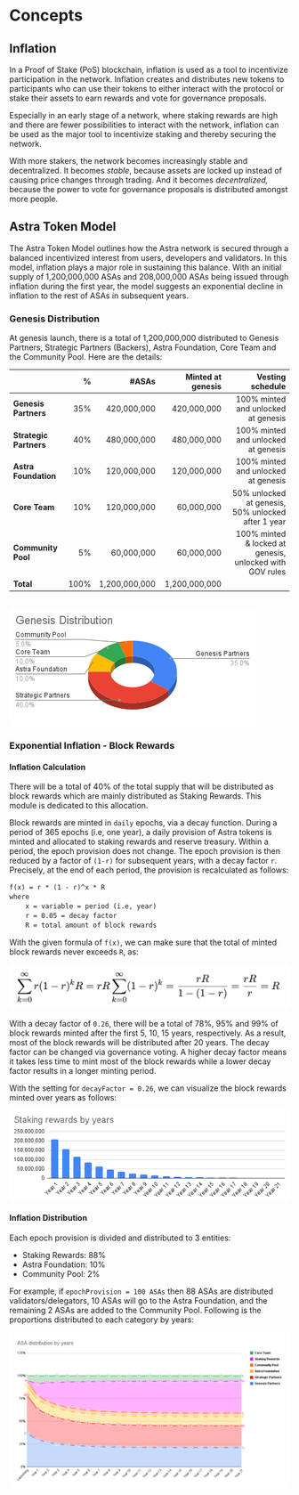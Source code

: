 <!--
order: 1
-->

# Concepts

## Inflation

In a Proof of Stake (PoS) blockchain, inflation is used as a tool to incentivize
participation in the network. Inflation creates and distributes new tokens to
participants who can use their tokens to either interact with the protocol or
stake their assets to earn rewards and vote for governance proposals.

Especially in an early stage of a network, where staking rewards are high and
there are fewer possibilities to interact with the network, inflation can be
used as the major tool to incentivize staking and thereby securing the network.

With more stakers, the network becomes increasingly stable and decentralized. It
becomes *stable*, because assets are locked up instead of causing price changes
through trading. And it becomes *decentralized,* because the power to vote for
governance proposals is distributed amongst more people.

## Astra Token Model

The Astra Token Model outlines how the Astra network is secured through a
balanced incentivized interest from users, developers and validators. In this
model, inflation plays a major role in sustaining this balance. With an initial
supply of 1,200,000,000 ASAs and 208,000,000 ASAs being issued through inflation
during the first year, the model suggests an exponential decline in inflation to
the rest of ASAs in subsequent years.

### Genesis Distribution
At genesis launch, there is a total of 1,200,000,000 distributed to Genesis Partners, Strategic Partners (Backers), 
Astra Foundation, Core Team and the Community Pool. Here are the details:

|                        |    % |         #ASAs | Minted at genesis |                                                                                  Vesting schedule |
|:-----------------------|-----:|--------------:|------------------:|--------------------------------------------------------------------------------------------------:|
| **Genesis Partners**   |  35% |   420,000,000 |       420,000,000 |                                                               100% minted and unlocked at genesis |
| **Strategic Partners** |  40% |   480,000,000 |       480,000,000 |                                                               100% minted and unlocked at genesis |
| **Astra Foundation**   |  10% |   120,000,000 |       120,000,000 |                                                               100% minted and unlocked at genesis |
| **Core Team**          |  10% |   120,000,000 |        60,000,000 |                                                50% unlocked at genesis, 50% unlocked after 1 year |
| **Community Pool**     |   5% |    60,000,000 |        60,000,000 |                                          100% minted & locked at genesis, unlocked with GOV rules |
| **Total**              | 100% | 1,200,000,000 |     1,200,000,000 |                                                                                                   |

##
![Genesis distribution](img/genesisdistribution.png)

### Exponential Inflation - Block Rewards
#### Inflation Calculation
There will be a total of 40% of the total supply that will be distributed as block rewards which are mainly 
distributed as Staking Rewards. This module is dedicated to this allocation.

Block rewards are minted in `daily` epochs, via a decay function. During a period of 365 epochs (i.e, one year), a
daily provision of Astra tokens is minted and allocated to staking rewards and reserve treasury. Within a period,
the epoch provision does not change. The epoch provision is then reduced by a factor of `(1-r)` for subsequent years, 
with a decay factor `r`. Precisely, at the end of each period, the provision is recalculated as follows:
```latex
f(x) = r * (1 - r)^x * R
where
    x = variable = period (i.e, year)
    r = 0.05 = decay factor
    R = total amount of block rewards
```

With the given formula of `f(x)`, we can make sure that the total of minted block rewards never exceeds `R`, as:

![Total inflation calculation](img/total_inflation.png)

With a decay factor of `0.26`, there will be a total of 78%, 95% and 99% of block rewards minted after the first 5, 
10, 15 years, respectively. As a result, most of the block rewards will be distributed after 20 years. 
The decay factor can be changed via governance voting. A higher decay factor means it takes less time to mint most of 
the block rewards while a lower decay factor results in a longer minting period.

With the setting for `decayFactor = 0.26`, we can visualize the block rewards minted over years as follows:

![Staking rewards by years](img/stakingrewardsbyyears.png)

#### Inflation Distribution
Each epoch provision is divided and distributed to 3 entities:
- Staking Rewards: 88%
- Astra Foundation: 10%
- Community Pool: 2%

For example, if `epochProvision = 100 ASAs` then 88 ASAs are distributed validators/delegators, 10 ASAs will go to the 
Astra Foundation, and the remaining 2 ASAs are added to the Community Pool.
Following is the proportions distributed to each category by years:

![ASA distribution by years](img/astradistributionbyyears.png)